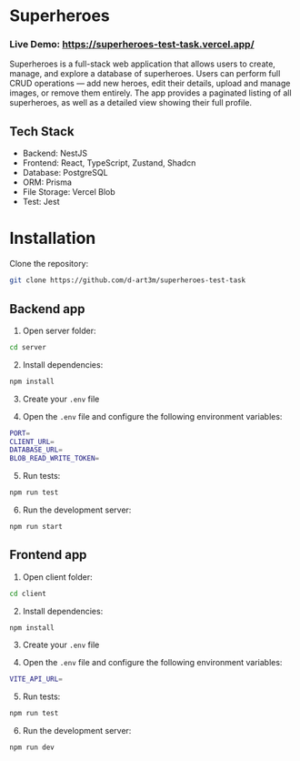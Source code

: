 # Superheroes

### Live Demo: https://superheroes-test-task.vercel.app/

Superheroes is a full-stack web application that allows users to create, manage, and explore a database of superheroes. Users can perform full CRUD operations — add new heroes, edit their details, upload and manage images, or remove them entirely. The app provides a paginated listing of all superheroes, as well as a detailed view showing their full profile.

## Tech Stack

- Backend: NestJS
- Frontend: React, TypeScript, Zustand, Shadcn
- Database: PostgreSQL
- ORM: Prisma
- File Storage: Vercel Blob
- Test: Jest 

# Installation

Clone the repository:
```bash
git clone https://github.com/d-art3m/superheroes-test-task
```

## Backend app

1. Open server folder:
```bash
cd server
```

2. Install dependencies:
```bash
npm install
```

3. Create your `.env` file

4. Open the `.env` file and configure the following environment variables:
```bash
PORT=
CLIENT_URL=
DATABASE_URL=
BLOB_READ_WRITE_TOKEN=
```

5. Run tests:
```bash
npm run test
```

6. Run the development server:
```bash
npm run start
```

## Frontend app

1. Open client folder:
```bash
cd client
```

2. Install dependencies:
```bash
npm install
```

3. Create your `.env` file

4. Open the `.env` file and configure the following environment variables:
```bash
VITE_API_URL=
```

5. Run tests:
```bash
npm run test
```

6. Run the development server:
```bash
npm run dev
```